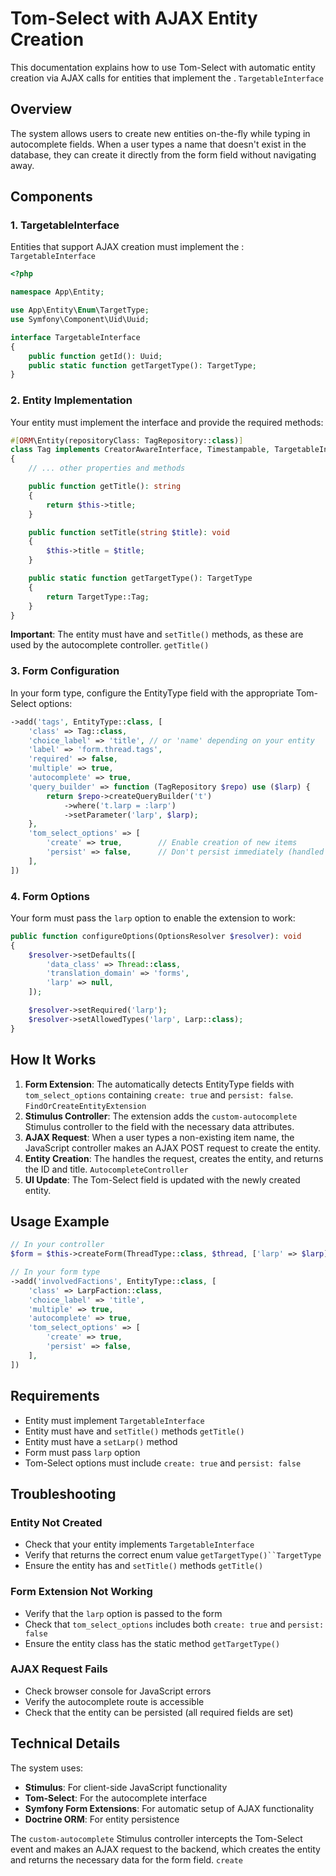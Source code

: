 # Tom-Select with AJAX Entity Creation
This documentation explains how to use Tom-Select with automatic entity creation via AJAX calls for entities that implement the . `TargetableInterface`
## Overview
The system allows users to create new entities on-the-fly while typing in autocomplete fields. When a user types a name that doesn't exist in the database, they can create it directly from the form field without navigating away.
## Components
### 1. TargetableInterface
Entities that support AJAX creation must implement the : `TargetableInterface`
``` php
<?php

namespace App\Entity;

use App\Entity\Enum\TargetType;
use Symfony\Component\Uid\Uuid;

interface TargetableInterface
{
    public function getId(): Uuid;
    public static function getTargetType(): TargetType;
}
```
### 2. Entity Implementation
Your entity must implement the interface and provide the required methods:
``` php
#[ORM\Entity(repositoryClass: TagRepository::class)]
class Tag implements CreatorAwareInterface, Timestampable, TargetableInterface
{
    // ... other properties and methods

    public function getTitle(): string
    {
        return $this->title;
    }

    public function setTitle(string $title): void
    {
        $this->title = $title;
    }

    public static function getTargetType(): TargetType
    {
        return TargetType::Tag;
    }
}
```
**Important**: The entity must have and `setTitle()` methods, as these are used by the autocomplete controller. `getTitle()`
### 3. Form Configuration
In your form type, configure the EntityType field with the appropriate Tom-Select options:
``` php
->add('tags', EntityType::class, [
    'class' => Tag::class,
    'choice_label' => 'title', // or 'name' depending on your entity
    'label' => 'form.thread.tags',
    'required' => false,
    'multiple' => true,
    'autocomplete' => true,
    'query_builder' => function (TagRepository $repo) use ($larp) {
        return $repo->createQueryBuilder('t')
            ->where('t.larp = :larp')
            ->setParameter('larp', $larp);
    },
    'tom_select_options' => [
        'create' => true,        // Enable creation of new items
        'persist' => false,      // Don't persist immediately (handled by AJAX)
    ],
])
```
### 4. Form Options
Your form must pass the `larp` option to enable the extension to work:
``` php
public function configureOptions(OptionsResolver $resolver): void
{
    $resolver->setDefaults([
        'data_class' => Thread::class,
        'translation_domain' => 'forms',
        'larp' => null,
    ]);

    $resolver->setRequired('larp');
    $resolver->setAllowedTypes('larp', Larp::class);
}
```
## How It Works
1. **Form Extension**: The automatically detects EntityType fields with `tom_select_options` containing `create: true` and `persist: false`. `FindOrCreateEntityExtension`
2. **Stimulus Controller**: The extension adds the `custom-autocomplete` Stimulus controller to the field with the necessary data attributes.
3. **AJAX Request**: When a user types a non-existing item name, the JavaScript controller makes an AJAX POST request to create the entity.
4. **Entity Creation**: The handles the request, creates the entity, and returns the ID and title. `AutocompleteController`
5. **UI Update**: The Tom-Select field is updated with the newly created entity.

## Usage Example
``` php
// In your controller
$form = $this->createForm(ThreadType::class, $thread, ['larp' => $larp]);

// In your form type
->add('involvedFactions', EntityType::class, [
    'class' => LarpFaction::class,
    'choice_label' => 'title',
    'multiple' => true,
    'autocomplete' => true,
    'tom_select_options' => [
        'create' => true,
        'persist' => false,
    ],
])
```
## Requirements
- Entity must implement `TargetableInterface`
- Entity must have and `setTitle()` methods `getTitle()`
- Entity must have a `setLarp()` method
- Form must pass `larp` option
- Tom-Select options must include `create: true` and `persist: false`

## Troubleshooting
### Entity Not Created
- Check that your entity implements `TargetableInterface`
- Verify that returns the correct enum value `getTargetType()``TargetType`
- Ensure the entity has and `setTitle()` methods `getTitle()`

### Form Extension Not Working
- Verify that the `larp` option is passed to the form
- Check that `tom_select_options` includes both `create: true` and `persist: false`
- Ensure the entity class has the static method `getTargetType()`

### AJAX Request Fails
- Check browser console for JavaScript errors
- Verify the autocomplete route is accessible
- Check that the entity can be persisted (all required fields are set)

## Technical Details
The system uses:
- **Stimulus**: For client-side JavaScript functionality
- **Tom-Select**: For the autocomplete interface
- **Symfony Form Extensions**: For automatic setup of AJAX functionality
- **Doctrine ORM**: For entity persistence

The `custom-autocomplete` Stimulus controller intercepts the Tom-Select event and makes an AJAX request to the backend, which creates the entity and returns the necessary data for the form field. `create`
